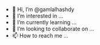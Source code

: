 - 👋 Hi, I’m @gamlalhashdy
- 👀 I’m interested in ...
- 🌱 I’m currently learning ...
- 💞️ I’m looking to collaborate on ...
- 📫 How to reach me ...

<!---
gamlalhashdy/gamlalhashdy is a ✨ special ✨ repository because its `README.md` (this file) appears on your GitHub profile.
You can click the Preview link to take a look at your changes.
--->
